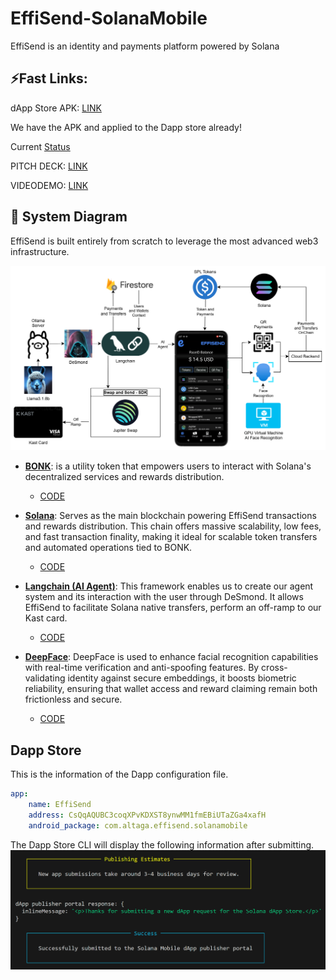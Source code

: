 # EffiSend-SolanaMobile
EffiSend is an identity and payments platform powered by Solana

## ⚡Fast Links:

dApp Store APK: [LINK](https://1drv.ms/u/c/cd37f27a646d3078/EdTA_mkOi3NCjbpH4PeGDPQBcy3oQGGKTG8Y3NXOtTp5pA?e=fqreLc)

We have the APK and applied to the Dapp store already!

Current [Status](https://github.com/altaga/EffiSend-SolanaMobile/blob/main/README.md#dapp-store) 

PITCH DECK: [LINK](https://docs.google.com/presentation/d/1TTnpSJ9s_kjioQ8f1ceWbHCEwSje5JBnt04r5IGJuc4/edit?usp=sharing)

VIDEODEMO: [LINK](https://youtu.be/3dqDYvcpe90)

## 🚀 System Diagram

EffiSend is built entirely from scratch to leverage the most advanced web3 infrastructure.

<img src="./Images/diagram.drawio.png">

- [**BONK**](https://bonkcoin.com/): 
is a utility token that empowers users to interact with Solana's decentralized services and rewards distribution.
  - [CODE](./Cloud%20Functions/sendRewards.js) 

- [**Solana**](https://solana.com/): 
Serves as the main blockchain powering EffiSend transactions and rewards distribution. This chain offers massive scalability, low fees, and fast transaction finality, making it ideal for scalable token transfers and automated operations tied to BONK.
  - [CODE](./Cloud%20Functions/cardTopUp.js)

- [**Langchain (AI Agent)**](https://lanchain.com/): 
This framework enables us to create our agent system and its interaction with the user through DeSmond. It allows EffiSend to facilitate Solana native transfers, perform an off-ramp to our Kast card.
  - [CODE](./Agent/index.js)

- [**DeepFace**](https://viso.ai/computer-vision/deepface/): 
DeepFace is used to enhance facial recognition capabilities with real-time verification and anti-spoofing features. By cross-validating identity against secure embeddings, it boosts biometric reliability, ensuring that wallet access and reward claiming remain both frictionless and secure.
  - [CODE](./FaceID/main.py)


## Dapp Store 

This is the information of the Dapp configuration file.
```yaml
app:
    name: EffiSend
    address: CsQqAQUBC3coqXPvKDXST8ynwMM1fmEBiUTaZGa4xafH
    android_package: com.altaga.effisend.solanamobile
```

The Dapp Store CLI will display the following information after submitting.
<img src="./Images/dapp-store.png">

